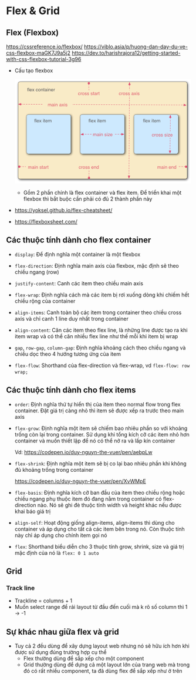 # Flex & Grid

## Flex (Flexbox)

https://cssreference.io/flexbox/
https://viblo.asia/p/huong-dan-day-du-ve-css-flexbox-maGK7J9a5j2
https://dev.to/harishrajora12/getting-started-with-css-flexbox-tutorial-3g96

- Cấu tạo flexbox

  ![](images/flexbox-axis.png)

  - Gồm 2 phần chính là flex container và flex item. Để triển khai một flexbox thì bắt buộc cần phải có đủ 2 thành phần này

- https://yoksel.github.io/flex-cheatsheet/
- https://flexboxsheet.com/

## Các thuộc tính dành cho flex container

- `display`: Để định nghĩa một container là một flexbox

- `flex-direction`: Định nghĩa main axis của flexbox, mặc định sẽ theo chiều ngang (row)

- `justify-content`: Canh các item theo chiều main axis

- `flex-wrap`: Định nghĩa cách mà các item bị rơi xuống dòng khi chiếm hết chiều rộng của container

- `align-items`: Canh toàn bộ các item trong container theo chiều cross axis và chỉ canh 1 line duy nhất trong container

- `align-content`: Căn các item theo flex line, là những line được tạo ra khi item wrap và có thể căn nhiều flex line như thế mỗi khi item bị wrap

- `gap`, `row-gap`, `column-gap`: Định nghĩa khoảng cách theo chiều ngang và chiều dọc theo 4 hướng tương ứng của item

- `flex-flow`: Shorthand của flex-direction và flex-wrap, vd `flex-flow: row wrap;`

## Các thuộc tính dành cho flex items

- `order`: Định nghĩa thứ tự hiển thị của item theo normal flow trong flex container. Đặt giá trị càng nhỏ thì item sẽ được xếp ra trước theo main axis

- `flex-grow`: Định nghĩa một item sẽ chiếm bao nhiêu phần so với khoảng trống còn lại trong container. Sử dụng khi tổng kích cỡ các item nhỏ hơn container và muốn thiết lập để nó có thể nở ra và lấp kín container

  Vd: https://codepen.io/duy-nguyn-the-vuer/pen/aebpLw

- `flex-shrink`: Định nghĩa một item sẽ bị co lại bao nhiêu phần khi không đủ khoảng trống trong container

  https://codepen.io/duy-nguyn-the-vuer/pen/XvWMpE

- `flex-basis`: Định nghĩa kích cỡ ban đầu của item theo chiều rộng hoặc chiều ngang phụ thuộc item đó đang nằm trong container có flex-direction nào. Nó sẽ ghi đè thuộc tính width và height khác nếu được khai báo giá trị

- `align-self`: Hoạt động giống align-items, align-items thì dùng cho container và áp dụng cho tất cả các item bên trong nó. Còn thuộc tính này chỉ áp dụng cho chính item gọi nó

- `flex`: Shorthand biểu diễn cho 3 thuộc tính grow, shrink, size và giá trị mặc định của nó là `flex: 0 1 auto`

## Grid

### Track line

- Trackline = columns + 1
- Muốn select range để rải layout từ đầu đến cuối mà k rõ số column thì 1 -> -1

## Sự khác nhau giữa flex và grid

- Tuy cả 2 đều dùng để xây dựng layout web nhưng nó sẽ hữu ích hơn khi được sử dụng đúng trường hợp cụ thể
  - Flex thường dùng để sắp xếp cho một component
  - Grid thường dùng để dựng cả một layout lớn của trang web mà trong đó có rất nhiều component, ta đã dùng flex để sắp xếp như ở trên
